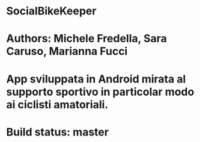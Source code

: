 # SocialBikeKeeper
# Authors: Michele Fredella, Sara Caruso, Marianna Fucci
# App sviluppata in Android mirata al supporto sportivo in particolar modo ai ciclisti amatoriali.
# Build status: master <img src="https://travis-ci.org/mfredella/SocialBikeKeeper.svg" alt="" data-canonical-src="https://api.travis-ci.org/mfredella/SocialBikeKeeper.svg?branch=master" style="max-width:100%;">
